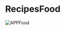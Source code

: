 # RecipesFood

![APPFood](https://user-images.githubusercontent.com/112322890/198883374-e00b3665-c201-400b-9a93-c4dae8881cdd.png)
